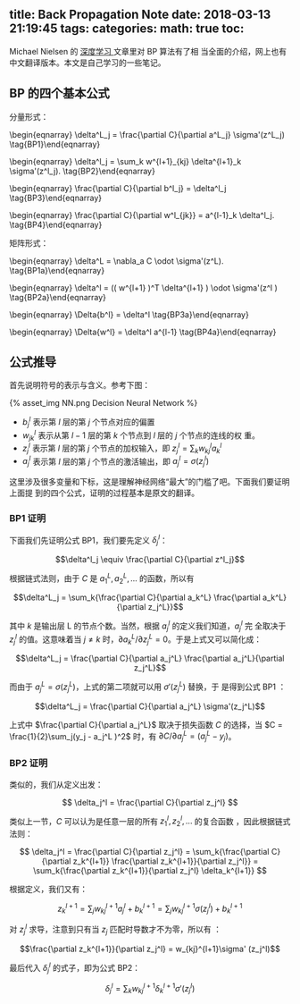 title: Back Propagation Note
date: 2018-03-13 21:19:45
tags:
categories:
math: true
toc:
---

Michael Nielsen 的 [深度学习
](http://neuralnetworksanddeeplearning.com/chap2.html) 文章里对 BP 算法有了相
当全面的介绍，网上也有中文翻译版本。本文是自己学习的一些笔记。

## BP 的四个基本公式

分量形式：

\begin{eqnarray} 
  \delta^L_j = \frac{\partial C}{\partial a^L_j} \sigma'(z^L_j)
\tag{BP1}\end{eqnarray}

\begin{eqnarray} 
  \delta^l_j = \sum_k w^{l+1}_{kj}  \delta^{l+1}_k \sigma'(z^l_j).
\tag{BP2}\end{eqnarray}

\begin{eqnarray}
  \frac{\partial C}{\partial b^l_j} = \delta^l_j
\tag{BP3}\end{eqnarray}

\begin{eqnarray}
  \frac{\partial C}{\partial w^l_{jk}} = a^{l-1}_k \delta^l_j.
\tag{BP4}\end{eqnarray}

矩阵形式：

\begin{eqnarray} 
  \delta^L = \nabla_a C \odot \sigma'(z^L).
\tag{BP1a}\end{eqnarray}

\begin{eqnarray} 
  \delta^l = (( w^{l+1} )^T \delta^{l+1} ) \odot \sigma'(z^l )
\tag{BP2a}\end{eqnarray}

\begin{eqnarray}
  \Delta{b^l} = \delta^l
\tag{BP3a}\end{eqnarray}

\begin{eqnarray}
  \Delta{w^l} = \delta^l a^{l-1}
\tag{BP4a}\end{eqnarray}

## 公式推导

首先说明符号的表示与含义。参考下图：

{% asset_img NN.png Decision Neural Network %}

- $b_j^l$ 表示第 $l$ 层的第 $j$ 个节点对应的偏置
- $w_{jk}^l$ 表示从第 $l-1$ 层的第 $k$ 个节点到 $l$ 层的 $j$ 个节点的连线的权
    重。
- $z_j^l$ 表示第 $l$ 层的第 $j$ 个节点的加权输入，即 $z_j^l =
    \sum_k{w_{kj}^l a_k^l}$
- $a_j^l$ 表示第 $l$ 层的第 $j$ 个节点的激活输出，即 $a_j^l = \sigma(z_j^l)$

这里涉及很多变量和下标，这是理解神经网络“最大”的门槛了吧。下面我们要证明上面提
到的四个公式，证明的过程基本是原文的翻译。

### BP1 证明

下面我们先证明公式 BP1，我们要先定义 $\delta_j^l$：

$$\delta^l_j \equiv \frac{\partial C}{\partial z^l_j}$$

根据链式法则，由于 $C$ 是 $a_1^L, a_2^L, ...$ 的函数，所以有

$$\delta^L_j = \sum_k{\frac{\partial C}{\partial a_k^L} \frac{\partial a_k^L}{\partial z_j^L}}$$

其中 $k$ 是输出层 L 的节点个数。当然，根据 $a_j^l$ 的定义我们知道，$a_j^l$ 完
全取决于 $z_j^l$ 的值。这意味着当 $j \ne k$ 时，$\partial a_k^L/\partial
z_j^L = 0$。于是上式又可以简化成：

$$\delta^L_j = \frac{\partial C}{\partial a_j^L} \frac{\partial a_j^L}{\partial z_j^L}$$

而由于 $a_j^L = \sigma(z_j^L)$，上式的第二项就可以用 $\sigma'(z_j^L)$ 替换，于
是得到公式 BP1 ：

$$\delta^L_j = \frac{\partial C}{\partial a_j^L} \sigma'(z_j^L)$$

上式中 $\frac{\partial C}{\partial a_j^L}$ 取决于损失函数 $C$ 的选择，当 $C =
\frac{1}{2}\sum_j(y_j - a_j^L )^2$ 时，有 $\partial C/\partial a_j^L = (a_j^L -
y_j)$。

### BP2 证明

类似的，我们从定义出发：

$$
\delta_j^l = \frac{\partial C}{\partial z_j^l}
$$

类似上一节，$C$ 可以认为是任意一层的所有 $z_1^l, z_2^l, ...$ 的复合函数
，因此根据链式法则：

$$
\delta_j^l
= \frac{\partial C}{\partial z_j^l}
= \sum_k{\frac{\partial C}{\partial z_k^{l+1}} \frac{\partial z_k^{l+1}}{\partial z_j^l}}
= \sum_k{\frac{\partial z_k^{l+1}}{\partial z_j^l} \delta_k^{l+1}}
$$

根据定义，我们又有：

$$
z_k^{l+1} = \sum_j{w_{kj}^{l+1} a_j^l + b_k^{l+1 }} = \sum_j{w_{kj}^{l+1} \sigma(z_j^l )+b_k^{l+1}}
$$

对 $z_j^l$ 求导，注意到只有当 $z_j$ 匹配时导数才不为零，所以有 ：

$$\frac{\partial z_k^{l+1}}{\partial z_j^l} = w_{kj}^{l+1}\sigma' (z_j^l)$$

最后代入 $\delta_j^l$ 的式子，即为公式 BP2：

$$\delta_j^l = \sum_k{w_{kj}^{l+1} \delta_k^{l+1} \sigma' (z_j^l)}$$
